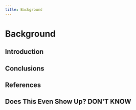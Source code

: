 ```yaml
---
title: Background
---
```


# Background

## Introduction

## Conclusions

## References

## Does This Even Show Up? DON'T KNOW
